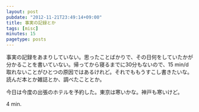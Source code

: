```yaml
---
layout: post
pubdate: "2012-11-21T23:49:14+09:00"
title: 事実の記録とか
tags: [misc]
minutes: 15
pagetype: posts
---
```

事実の記録をあまりしていない。思ったことばかりで、その日何をしていたかが分かることを書いていない。帰ってから寝るまでに30分もないので、15 min/d 取れないことがひとつの原因ではあるけれど。それでももうすこし書きたいな。読んだ本とか雑誌とか、調べたこととか。

今日は今度の出張のホテルを予約した。東京は寒いかな。神戸も寒いけど。

4 min.

